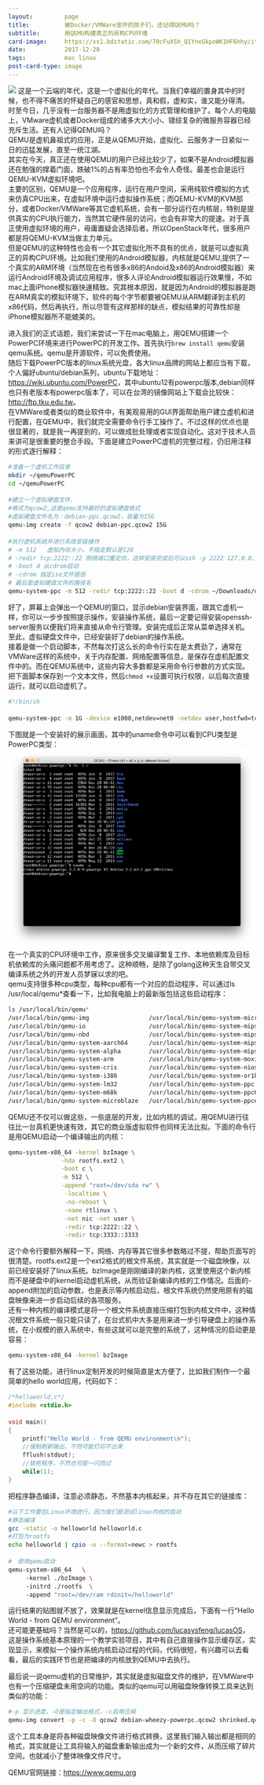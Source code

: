 ```yaml
---
layout:         page
title:          被Docker/VMWare宠坏的孩子们，还记得QEMU吗？
subtitle:       用QEMU构建真正的异构CPU环境
card-image:     https://ss1.bdstatic.com/70cFuXSh_Q1YnxGkpoWK1HF6hhy/it/u=46233978,3905979695&fm=27&gp=0.jpg
date:           2017-12-28
tags:           mac linux
post-card-type: image
---
```

![](https://ss1.bdstatic.com/70cFuXSh_Q1YnxGkpoWK1HF6hhy/it/u=46233978,3905979695&fm=27&gp=0.jpg)
这是一个云端的年代，这是一个虚拟化的年代。当我们幸福的置身其中的时候，也不得不痛苦的怀疑自己的感官和思想，真和假，虚和实，谁又能分得清。  
时至今日，几乎没有一台服务器不是用虚拟化的方式管理和维护了。每个人的电脑上，VMware虚机或者Docker组成的诸多大大小小、错综复杂的微服务容器已经充斥生活。还有人记得QEMU吗？  
QEMU是虚机鼻祖式的应用，正是从QEMU开始，虚拟化、云服务才一日紧似一日的迅猛发展，直至一统江湖。  
其实在今天，真正还在使用QEMU的用户已经比较少了，如果不是Android模拟器还在勉强的撑着门面，跌破1%的占有率恐怕也不会令人奇怪。最差也会是运行QEMU-KVM虚拟环境吧。  
主要的区别，QEMU是一个应用程序，运行在用户空间，采用纯软件模拟的方式来仿真CPU出来，在虚拟环境中运行虚拟操作系统；而QEMU-KVM的KVM部分，或者Docker/VMWare等其它虚机系统，会有一部分运行在内核层，特别是提供真实的CPU执行能力，当然其它硬件层的访问，也会有非常大的提速。对于真正使用虚拟环境的用户，毋庸置疑会选择后者。所以OpenStack年代，很多用户都是将QEMU-KVM当做主力单元。    
但是QEMU的这种特性也会有一个其它虚拟化所不具有的优点，就是可以虚拟真正的异构CPU环境。比如我们使用的Android模拟器，内核就是QEMU,提供了一个真实的ARM环境（当然现在也有很多x86的Andoid及x86的Android模拟器）来运行Android环境及调试应用程序，很多人评论Android模拟器运行效果慢，不如mac上面iPhone模拟器快速精致。究其根本原因，就是因为Android的模拟器是跑在ARM真实的模拟环境下，软件的每个字节都要被QEMU从ARM翻译到主机的x86代码，然后再执行，所以尽管有这样那样的缺点，模拟结果的可靠性却是iPhone模拟器所不能媲美的。  

进入我们的正式话题，我们来尝试一下在mac电脑上，用QEMU搭建一个PowerPC环境来进行PowerPC的开发工作。首先执行`brew install qemu`安装qemu系统。qemu是开源软件，可以免费使用。  
随后下载PowerPC版本的linux系统光盘，各大linux品牌的网站上都应当有下载，个人偏好ubuntu/debian系列，ubuntu下载地址：<https://wiki.ubuntu.com/PowerPC>，其中ubuntu12有powerpc版本,debian同样也只有老版本有powerpc版本了，可以在台湾的镜像网站上下载会比较快：<http://ftp.tku.edu.tw>。  
在VMWare或者类似的商业软件中，有美观易用的GUI界面帮助用户建立虚机和进行配置，在QEMU中，我们就完全需要命令行手工操作了。不过这样的优点也是很显著的，就是我一再提到的，可以做成批处理或者实现自动化。这对于技术人员来讲可是很重要的整合手段。下面是建立PowerPC虚机的完整过程，仍旧用注释的形式逐行解释：  
```bash
#准备一个虚机工作目录
mkdir ~/qemuPowerPC
cd ~/qemuPowerPC

#建立一个虚拟硬盘文件，
#格式为qcow2,这是qemu支持最好的虚拟硬盘格式
#虚拟硬盘文件名为：debian-ppc.qcow2，容量为15G
qemu-img create -f qcow2 debian-ppc.qcow2 15G

#执行虚机系统并进行系统安装操作
# -m 512   虚拟内存大小，不指定默认是128
# -redir tcp:2222::22 网络端口重定向，这样安装完成后可以ssh -p 2222 127.0.0.1连接到虚机
# -boot d 从cdrom启动
# -cdrom 指定iso文件路径
# 最后是虚拟硬盘文件的路径名
qemu-system-ppc -m 512 -redir tcp:2222::22 -boot d -cdrom ~/Downloads/debian-server-powerpc.iso debian-ppc.qcow2

```
好了，屏幕上会弹出一个QEMU的窗口，显示debian安装界面，跟其它虚机一样，你可以一步步按照提示操作，安装操作系统，最后一定要记得安装openssh-server服务以便我们将来直接从命令行管理。安装完成后正常从菜单选择关机。至此，虚拟硬盘文件中，已经安装好了debian的操作系统。  
接着是做一个启动脚本，不然每次打这么长的命令行实在是太费劲了，通常在VMWare这样的系统中，关于内存配置、网络配置等信息，是保存在虚机配置文件中的。而在QEMU系统中，这些内容大多数都是采用命令行参数的方式实现。把下面脚本保存到一个文本文件，然后`chmod +x`设置可执行权限，以后每次直接运行，就可以启动虚机了。
```bash
#!/bin/sh

qemu-system-ppc -m 1G -device e1000,netdev=net0 -netdev user,hostfwd=tcp::2222-:22,id=net0 ~/qemuPowerPC/debian-ppc.qcow2 
```
下图就是一个安装好的展示画面，其中的uname命令中可以看到CPU类型是PowerPC类型：
![](https://raw.githubusercontent.com/formoon/formoon.github.io/master/attachments/201712/28/debian.png)
在一个真实的CPU环境中工作，原来很多交叉编译繁复工作、本地依赖库及目标机依赖库的头痛问题都不用考虑了。这种顺畅，是除了golang这种天生自带交叉编译系统之外的开发人员梦寐以求的吧。  
qemu支持很多种cpu类型，每种cpu都有一个对应的启动程序，可以通过ls /usr/local/qemu*查看一下，比如我电脑上的最新版包括这些启动程序：  
```bash
ls /usr/local/bin/qemu*
/usr/local/bin/qemu-img                 /usr/local/bin/qemu-system-microblazeel /usr/local/bin/qemu-system-s390x
/usr/local/bin/qemu-io                  /usr/local/bin/qemu-system-mips         /usr/local/bin/qemu-system-sh4
/usr/local/bin/qemu-nbd                 /usr/local/bin/qemu-system-mips64       /usr/local/bin/qemu-system-sh4eb
/usr/local/bin/qemu-system-aarch64      /usr/local/bin/qemu-system-mips64el     /usr/local/bin/qemu-system-sparc
/usr/local/bin/qemu-system-alpha        /usr/local/bin/qemu-system-mipsel       /usr/local/bin/qemu-system-sparc64
/usr/local/bin/qemu-system-arm          /usr/local/bin/qemu-system-moxie        /usr/local/bin/qemu-system-tricore
/usr/local/bin/qemu-system-cris         /usr/local/bin/qemu-system-nios2        /usr/local/bin/qemu-system-unicore32
/usr/local/bin/qemu-system-i386         /usr/local/bin/qemu-system-or1k         /usr/local/bin/qemu-system-x86_64
/usr/local/bin/qemu-system-lm32         /usr/local/bin/qemu-system-ppc          /usr/local/bin/qemu-system-xtensa
/usr/local/bin/qemu-system-m68k         /usr/local/bin/qemu-system-ppc64        /usr/local/bin/qemu-system-xtensaeb
/usr/local/bin/qemu-system-microblaze   /usr/local/bin/qemu-system-ppcemb
``` 
QEMU还不仅可以做这些，一些底层的开发，比如内核的调试，用QEMU进行往往比一台真机更快速有效，其它的商业版虚拟软件也同样无法比拟。下面的命令行是用QEMU启动一个编译输出的内核：
```bash
qemu-system-x86_64 -kernel bzImage \
               -hda rootfs.ext2 \
               -boot c \
               -m 512 \
               -append "root=/dev/sda rw" \
                -localtime \
                -no-reboot \
                -name rtlinux \
                -net nic -net user \
                -redir tcp:2222::22 \
                -redir tcp:3333::3333
```
这个命令行要额外解释一下，网络、内存等其它很多参数略过不提，帮助页面写的很清楚。rootfs.ext2是一个ext2格式的根文件系统，其实就是一个磁盘映像，以前已经安装好了linux系统。bzImage是刚刚编译的新内核，这里使用这个新内核而不是硬盘中的kernel启动虚机系统，从而验证新编译内核的工作情况。后面的-append附加的启动参数，也是表示等内核启动后，根文件系统仍然使用原有的磁盘映像来进一步启动后续的各项服务。  
还有一种内核的编译模式是将一个根文件系统直接压缩打包到内核文件中，这种情况根文件系统一般只能只读了，在台式机中大多是用来进一步引导硬盘上的操作系统，在小规模的嵌入系统中，有些这就可以是完整的系统了，这种情况的启动更是容易：
```bash
qemu-system-x86_64 -kernel bzImage
```
有了这些功能，进行linux定制开发的时候简直是太方便了，比如我们制作一个最简单的hello world应用，代码如下：
```c
/*helloworld.c*/  
#include <stdio.h>    
  
void main()  
{  
    printf("Hello World - from QEMU environment\n");  
	//强制刷新输出，不然可能打印不出来  
    fflush(stdout);
	//锁死程序，不然也可能一闪而过  
    while(1);
} 
```
把程序静态编译，注意必须静态，不然基本内核起来，并不存在其它的链接库：
```bash
#以下工作要在Linux环境进行，因为我们是测试linux内核的启动
#静态编译
gcc -static -o helloworld helloworld.c  
#打包为rootfs
echo helloworld | cpio -o --format=newc > rootfs 

#　使用qemu启动  
qemu-system-x86_64   \  
     -kernel ./bzImage \  
     -initrd ./rootfs  \  
     -append "root=/dev/ram rdinit=/helloworld"  
```
运行结果的贴图就不放了，效果就是在kernel信息显示完成后，下面有一行“Hello World - from QEMU environment”。  
还可能更基础吗？当然是可以的，<https://github.com/lucasysfeng/lucasOS>，这是操作系统基本原理的一个教学实验项目，其中有自己直接操作显示缓存区，实现显示，来模拟一个操作系统内核启动过程的代码，代码很短，有兴趣可以去看看，最后的实践环节也是把编译的内核放到QEMU中去执行。  


最后说一说qemu虚机的日常维护，其实就是虚拟磁盘文件的维护，在VMWare中也有一个压缩硬盘未用空间的功能。类似的qemu可以用磁盘映像转换工具来达到类似的功能：
```bash
#-p 显示进度，-O是指定输出格式，-c启用压缩
qemu-img convert -p -c -O qcow2 debian-wheezy-powerpc.qcow2 shrinked.qcow2
```
这个工具本身是将各种磁盘映像文件进行格式转换，这里我们输入输出都是相同的格式，其实就是让工具将输入的磁盘重新输出成为一个新的文件，从而压缩了碎片空间，也就减小了整体映像文件尺寸。

QEMU官网链接：<https://www.qemu.org>


